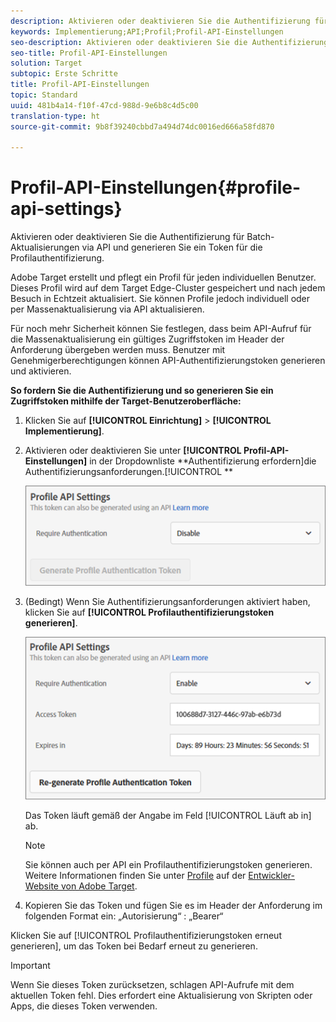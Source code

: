 ```yaml
---
description: Aktivieren oder deaktivieren Sie die Authentifizierung für Batch-Aktualisierungen via API und generieren Sie ein Token für die Profilauthentifizierung.
keywords: Implementierung;API;Profil;Profil-API-Einstellungen
seo-description: Aktivieren oder deaktivieren Sie die Authentifizierung für Batch-Aktualisierungen via API und generieren Sie ein Token für die Profilauthentifizierung.
seo-title: Profil-API-Einstellungen
solution: Target
subtopic: Erste Schritte
title: Profil-API-Einstellungen
topic: Standard
uuid: 481b4a14-f10f-47cd-988d-9e6b8c4d5c00
translation-type: ht
source-git-commit: 9b8f39240cbbd7a494d74dc0016ed666a58fd870

---
```



# Profil-API-Einstellungen{#profile-api-settings}

Aktivieren oder deaktivieren Sie die Authentifizierung für Batch-Aktualisierungen via API und generieren Sie ein Token für die Profilauthentifizierung.

Adobe Target erstellt und pflegt ein Profil für jeden individuellen Benutzer. Dieses Profil wird auf dem Target Edge-Cluster gespeichert und nach jedem Besuch in Echtzeit aktualisiert. Sie können Profile jedoch individuell oder per Massenaktualisierung via API aktualisieren.

Für noch mehr Sicherheit können Sie festlegen, dass beim API-Aufruf für die Massenaktualisierung ein gültiges Zugriffstoken im Header der Anforderung übergeben werden muss. Benutzer mit Genehmigerberechtigungen können API-Authentifizierungstoken generieren und aktivieren.

**So fordern Sie die Authentifizierung und so generieren Sie ein Zugriffstoken mithilfe der Target-Benutzeroberfläche:**

1. Klicken Sie auf **[!UICONTROL Einrichtung]** &gt; **[!UICONTROL Implementierung]**.
1. Aktivieren oder deaktivieren Sie unter **[!UICONTROL Profil-API-Einstellungen]** in der Dropdownliste **Authentifizierung erfordern]die Authentifizierungsanforderungen.[!UICONTROL **

   ![](assets/profile_api_settings.png)

1. (Bedingt) Wenn Sie Authentifizierungsanforderungen aktiviert haben, klicken Sie auf **[!UICONTROL Profilauthentifizierungstoken generieren]**.

   ![](assets/profile_api_settings_2.png)

   Das Token läuft gemäß der Angabe im Feld [!UICONTROL Läuft ab in] ab.

   >[!NOTE]
   >
   >Sie können auch per API ein Profilauthentifizierungstoken generieren. Weitere Informationen finden Sie unter [Profile](https://developers.adobetarget.com/api/#profiles) auf der [Entwickler-Website von Adobe Target](https://developers.adobetarget.com/).

1. Kopieren Sie das Token und fügen Sie es im Header der Anforderung im folgenden Format ein: „Autorisierung“ : „Bearer“

Klicken Sie auf [!UICONTROL Profilauthentifizierungstoken erneut generieren], um das Token bei Bedarf erneut zu generieren.

>[!IMPORTANT]
>
>Wenn Sie dieses Token zurücksetzen, schlagen API-Aufrufe mit dem aktuellen Token fehl. Dies erfordert eine Aktualisierung von Skripten oder Apps, die dieses Token verwenden.

